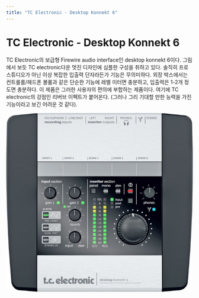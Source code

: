 ```yaml
---
title: "TC Electronic - Desktop Konnekt 6"
---
```

# TC Electronic - Desktop Konnekt 6


TC Electronic의 보급형 Firewire audio interface인 desktop konnekt 6이다.
그림에서 보듯 TC electronic다운 멋진 디자인에 심플한 구성을 취하고 있다.
솔직히 프로 스튜디오가 아닌 이상 복잡한 입출력 단자라든가 기능은 무의미하다.
외장 박스에서는 컨트롤룸/헤드폰 볼륨과 같은 단순한 기능에 레벨 미터면 충분하고, 입출력은 1-2개 정도면 충분하다.
이 제품은 그러한 사용자의 편의에 부합하는 제품이다. 여기에 TC electronic의 강점인 리버브 이펙트가 붙어온다. (그러나 그리 기대할 만한 능력을 가진 기능이라고 보긴 어려운 것 같다).

![image](/assets/images/26aa315a628267c73613d98d8bab3d84.jpg)


